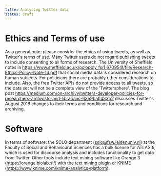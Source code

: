 ```yaml
---
title: Analysing Twitter data
status: draft
---
```


# Ethics and Terms of use

As a general note: please consider the ethics of using tweets, as well as Twitter's terms of use. Many Twitter users do not regard publishing tweets to include consenting to all forms of research. The University of Sheffield notes in <https://www.sheffield.ac.uk/polopoly_fs/1.670954!/file/Research-Ethics-Policy-Note-14.pdf> that social media data is considered research on human subjects. For politicians there are probably other considerations to include.
Also, the free Twitter APIs do not provide access to all tweets, so the data set will not be a complete view of the 'Twittersphere'.
The blog post https://medium.com/on-archivy/twitters-developer-policies-for-researchers-archivists-and-librarians-63e9ba0433b2 discusses Twitter's August 2018 changes to their terms and conditions for research and archiving.

# Software

In terms of software: the SOLO department (solo@fsw.leidenuniv.nl) at the Faculty of Social and Behavioural Sciences has a bulk license for ATLAS.ti, which is used for discourse analysis and includes functionality to get data from Twitter. Other tools include text mining software like Orange 3 (https://orange.biolab.si/) with the text mining plugin or KNIME (https://www.knime.com/knime-analytics-platform).
